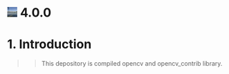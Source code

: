 [<img height="23" src="https://github.com/lh9171338/Outline/blob/master/icon.jpg"/>](https://github.com/lh9171338/Outline) 4.0.0
===

# 1. Introduction
>>This depository is compiled opencv and  opencv_contrib library.
